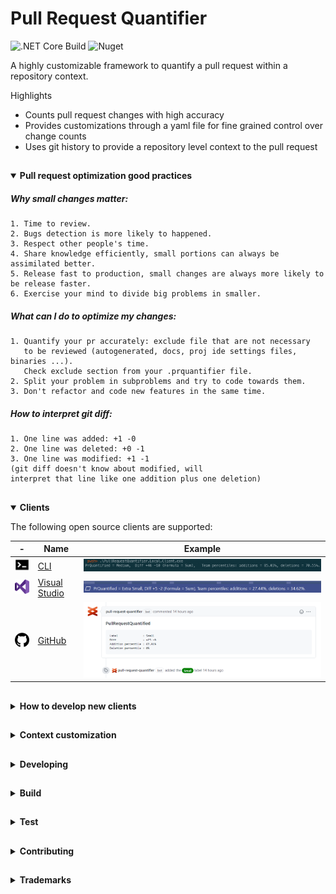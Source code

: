 ﻿# Pull Request Quantifier
![.NET Core Build](https://github.com/microsoft/PullRequestQuantifier/workflows/.NET%20Core%20Build/badge.svg)
![Nuget](https://img.shields.io/nuget/v/PullRequestQuantifier.Client)

A highly customizable framework to quantify a pull request within a repository context.

Highlights

- Counts pull request changes with high accuracy
- Provides customizations through a yaml file for fine grained control over change counts
- Uses git history to provide a repository level context to the pull request

##
<details open>
  <summary display="inline"> <strong>Pull request optimization good practices</strong> </summary>
  <p/>
  <p/>
  
##### Why small changes matter:
```
1. Time to review.
2. Bugs detection is more likely to happened.
3. Respect other people's time.
4. Share knowledge efficiently, small portions can always be assimilated better.
5. Release fast to production, small changes are always more likely to be release faster.
6. Exercise your mind to divide big problems in smaller.
```

##### What can I do to optimize my changes:
```
1. Quantify your pr accurately: exclude file that are not necessary 
   to be reviewed (autogenerated, docs, proj ide settings files, binaries ...).
   Check exclude section from your .prquantifier file.
2. Split your problem in subproblems and try to code towards them.
3. Don't refactor and code new features in the same time.
```
##### How to interpret git diff:
```
1. One line was added: +1 -0
2. One line was deleted: +0 -1
3. One line was modified: +1 -1 
(git diff doesn't know about modified, will 
interpret that line like one addition plus one deletion)
```
</details>

## 

<details open>
  <summary display="inline"> <strong>Clients</strong> </summary>
<p/>
  <p/>
 The following open source clients are supported:

| - | Name | Example |
|------|------|---------|
| <a href="./src/Clients/PullRequestQuantifier.Local.Client"><img src="./docs/cli-icon.png" width="50"/></a>  | [CLI](./src/Clients/PullRequestQuantifier.Local.Client) | ![](./docs/client-cli.png) |
| <a href="./src/Clients/PullRequestQuantifier.Vsix.Client"><img src="./docs/visual-studio-icon.png" width="50"/></a>  | [Visual Studio](./src/Clients/PullRequestQuantifier.Vsix.Client) | ![](./docs/client-vsix.png) |
| <a href="./src/Clients/PullRequestQuantifier.GitHub.Client"><img src="./docs/github-icon.png" width="50"/></a>  | [GitHub](./src/Clients/PullRequestQuantifier.GitHub.Client) | ![](./docs/client-github.png) |


</details>


##

<details>
  <summary display="inline"> <strong>How to develop new clients</strong> </summary>
  <p/>
  <p/>
Three steps

1. Load the context, if available
1. Call Quantifier
1. Output the results

```c#
// 1. point to the context file (with behavior specification)
var contextFile = "path/to/context/file/.prquantifier";

// 2. quantify local git repository

var quantifyClient = new QuantifyClient(contextFile);
var quantifierResult = await quantifyClient.Compute("path/to/local/git/repo");

// 3. output the results
Console.WriteLine(quantifierResult.Label);
Console.WriteLine(quantifierResult.QuantifiedLinesAdded);
Console.WriteLine(quantifierResult.QuantifiedLinesDeleted);
```

</details>

## 


<details>
  <summary display="inline"> <strong>Context customization</strong> </summary>
  <p/>
  <p/>
  -TODO explain each setting

[Download latest vesion of conntext generator](https://github.com/microsoft/PullRequestQuantifier/releases) and run it from the command line inside a git repository.

![](./docs/client_context_generator.png) 

Simple context file:

```yml
Thresholds:
- Value: 10
  Label: Extra Small
  Color: Green
- Value: 40
  Label: Small
  Color: Green
- Value: 100
  Label: Medium
  Color: Yellow
- Value: 400
  Label: Large
  Color: Red
- Value: 1000
  Label: Extra Large
  Color: Red
```

More detailed context file:

```yml
Included: 
Excluded:
- '*.csproj'
GitOperationType:
- Add
- Delete
Thresholds:
- GitOperationType:
  - Add
  - Delete
  Value: 9
  Label: Extra Small
  Color: Green
  Formula: Sum
- GitOperationType:
  - Add
  - Delete
  Value: 29
  Label: Small
  Color: Green
  Formula: Sum
- GitOperationType:
  - Add
  - Delete
  Value: 99
  Label: Medium
  Color: Yellow
  Formula: Sum
- GitOperationType:
  - Add
  - Delete
  Value: 499
  Label: Large
  Color: Red
  Formula: Sum
- GitOperationType:
  - Add
  - Delete
  Value: 999
  Label: Extra Large
  Color: Red
  Formula: Sum
LanguageOptions:
  IgnoreSpaces: true
  IgnoreComments: true
  IgnoreCodeBlockSeparator: true
DynamicBehaviour: false
AdditionPercentile:
  1: 12.302839279174805
  2: 17.981073379516602
  3: 22.082019805908203
  ...(auto generated when we run the context generator)
DeletionPercentile:
  1: 17.69230842590332
  2: 34.615386962890625
  ...(auto generated when we run the context generator)
```
</details>

## 

<details>
  <summary display="inline"> <strong>Developing</strong> </summary>
  <p/>
  <p/>
  PullRequestQuantifier uses `netstandard2.1` for the main library(PullRequestQuantifier.Client) and `net5.0` for the unit tests (Xunit).
</details>

##

<details>
  <summary display="inline"> <strong>Build</strong> </summary>
  <p/>
  <p/>
  From the root directory

```
dotnet build .\PullRequestQuantifier.sln
```
</details>

##

<details>
  <summary display="inline"> <strong>Test</strong> </summary>
  <p/>
  <p/>
  From the root directory

```
dotnet test .\PullRequestQuantifier.sln
```
</details>

## 

<details>
  <summary display="inline"> <strong>Contributing</strong> </summary>
  <p/>
  <p/>
  This project welcomes contributions and suggestions.  Most contributions require you to agree to a
Contributor License Agreement (CLA) declaring that you have the right to, and actually do, grant us
the rights to use your contribution. For details, visit https://cla.opensource.microsoft.com.

When you submit a pull request, a CLA bot will automatically determine whether you need to provide
a CLA and decorate the PR appropriately (e.g., status check, comment). Simply follow the instructions
provided by the bot. You will only need to do this once across all repos using our CLA.

This project has adopted the [Microsoft Open Source Code of Conduct](https://opensource.microsoft.com/codeofconduct/).
For more information see the [Code of Conduct FAQ](https://opensource.microsoft.com/codeofconduct/faq/) or
contact [opencode@microsoft.com](mailto:opencode@microsoft.com) with any additional questions or comments.
</details>



## 

<details>
  <summary display="inline"> <strong>Trademarks</strong> </summary>
  <p/>
  <p/>
This project may contain trademarks or logos for projects, products, or services. Authorized use of Microsoft 
trademarks or logos is subject to and must follow 
[Microsoft's Trademark & Brand Guidelines](https://www.microsoft.com/en-us/legal/intellectualproperty/trademarks/usage/general).
Use of Microsoft trademarks or logos in modified versions of this project must not cause confusion or imply Microsoft sponsorship.
Any use of third-party trademarks or logos are subject to those third-party's policies.
</details>


